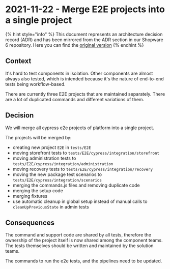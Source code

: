 # 2021-11-22 - Merge E2E projects into a single project

{% hint style="info" %}
This document represents an architecture decision record (ADR) and has been mirrored from the ADR section in our Shopware 6 repository.
Here you can find the [original version](https://github.com/shopware/platform/blob/trunk/adr/admin/2021-11-22-merge-e2e-projects-into-a-single-project.md)
{% endhint %}

## Context

It's hard to test components in isolation. Other components are almost always also tested, which is intended because it's the nature of end-to-end tests being workflow-based.

There are currently three E2E projects that are maintained separately. There are a lot of duplicated commands and different variations of them.

## Decision

We will merge all cypress e2e projects of platform into a single project.

The projects will be merged by:

- creating new project `E2E` in `tests/E2E`
- moving storefront tests to `tests/E2E/cypress/integration/storefront`
- moving administration tests to `tests/E2E/cypress/integration/administration`
- moving recovery tests to `tests/E2E/cypress/integration/recovery`
- moving the new package test scenarios to `tests/E2E/cypress/integration/scenarios`
- merging the commands.js files and removing duplicate code
- merging the setup code
- merging fixtures
- use automatic cleanup in global setup instead of manual calls to `cleanUpPreviousState` in admin tests

## Consequences

The command and support code are shared by all tests, therefore the ownership of the project itself is now shared among the component teams.
The tests themselves should be written and maintained by the solution teams.

The commands to run the e2e tests, and the pipelines need to be updated.
